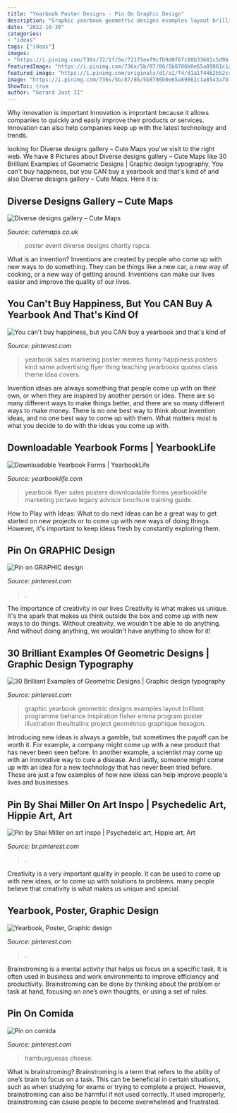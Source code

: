 ```yaml
---
title: "Yearbook Poster Designs - Pin On Graphic Design"
description: "Graphic yearbook geometric designs examples layout brilliant programme behance inspiration fisher emma program poster illustration theultralinx project geométrico graphique hexagon"
date: "2022-10-30"
categories:
- "ideas"
tags: ["ideas"]
images:
- "https://i.pinimg.com/736x/72/1f/5e/721f5eef9cfb9d0f6fc88b33681c5d96.jpg"
featuredImage: "https://i.pinimg.com/736x/5b/87/86/5b8786b0e65a89861c1a8543a7b7862d--graphic-design-posters-graphic-design-inspiration.jpg"
featured_image: "https://i.pinimg.com/originals/d1/a1/f4/d1a1f4462b52ccd15e2c0b689e141633.jpg"
image: "https://i.pinimg.com/736x/5b/87/86/5b8786b0e65a89861c1a8543a7b7862d--graphic-design-posters-graphic-design-inspiration.jpg"
ShowToc: true
author: "Gerard Jast II"
---
```



Why innovation is important
Innovation is important because it allows companies to quickly and easily improve their products or services. Innovation can also help companies keep up with the latest technology and trends.

	

		
looking for Diverse designs gallery – Cute Maps you've visit to the right web. We have 8 Pictures about Diverse designs gallery – Cute Maps like 30 Brilliant Examples of Geometric Designs | Graphic design typography, You can&#039;t buy happiness, but you CAN buy a yearbook and that&#039;s kind of and also Diverse designs gallery – Cute Maps. Here it is:
		
    
## Diverse Designs Gallery – Cute Maps

<img loading=lazy src="https://www.cutemaps.co.uk/wp-content/uploads/2018/07/RSPCA_poster.jpg" onerror="this.onerror=null;this.src='https://tse1.mm.bing.net/th?id=OIP.gj0h5d_HQgGPIx2byTVvhwHaKb&amp;pid=15.1';" alt="Diverse designs gallery – Cute Maps">

_Source: cutemaps.co.uk_

>poster event diverse designs charity rspca. 

	

What is an invention?
Inventions are created by people who come up with new ways to do something. They can be things like a new car, a new way of cooking, or a new way of getting around. Inventions can make our lives easier and improve the quality of our lives.

    
## You Can&#039;t Buy Happiness, But You CAN Buy A Yearbook And That&#039;s Kind Of

<img loading=lazy src="https://s-media-cache-ak0.pinimg.com/736x/36/49/b4/3649b45fb8c1be57b0f9bdfda7424e8b.jpg" onerror="this.onerror=null;this.src='https://tse2.mm.bing.net/th?id=OIP.JWw4MZXDFK_AOqrVNRSu2wHaHw&amp;pid=15.1';" alt="You can&#039;t buy happiness, but you CAN buy a yearbook and that&#039;s kind of">

_Source: pinterest.com_

>yearbook sales marketing poster memes funny happiness posters kind same advertising flyer thing teaching yearbooks quotes class theme idea covers. 

	

Invention ideas are always something that people come up with on their own, or when they are inspired by another person or idea. There are so many different ways to make things better, and there are so many different ways to make money. There is no one best way to think about invention ideas, and no one best way to come up with them. What matters most is what you decide to do with the ideas you come up with.

    
## Downloadable Yearbook Forms | YearbookLife

<img loading=lazy src="http://yearbooklife.com/wp-content/uploads/2015/08/WP6377_Sales_Flyer.jpg" onerror="this.onerror=null;this.src='https://tse2.mm.bing.net/th?id=OIP.aIl3D7GIVlKXinFcyX0MUgHaJl&amp;pid=15.1';" alt="Downloadable Yearbook Forms | YearbookLife">

_Source: yearbooklife.com_

>yearbook flyer sales posters downloadable forms yearbooklife marketing pictavo legacy advisor brochure training guide. 

	

How to Play with Ideas: What to do next
Ideas can be a great way to get started on new projects or to come up with new ways of doing things. However, it's important to keep ideas fresh by constantly exploring them.

    
## Pin On GRAPHIC Design

<img loading=lazy src="https://i.pinimg.com/736x/72/1f/5e/721f5eef9cfb9d0f6fc88b33681c5d96.jpg" onerror="this.onerror=null;this.src='https://tse2.mm.bing.net/th?id=OIP.vb2A319Wt4o2nvWw2t_rCwHaCu&amp;pid=15.1';" alt="Pin on GRAPHIC design">

_Source: pinterest.com_

>. 

	

The importance of creativity in our lives
Creativity is what makes us unique. It's the spark that makes us think outside the box and come up with new ways to do things. Without creativity, we wouldn't be able to do anything. And without doing anything, we wouldn't have anything to show for it!

    
## 30 Brilliant Examples Of Geometric Designs | Graphic Design Typography

<img loading=lazy src="https://i.pinimg.com/736x/5b/87/86/5b8786b0e65a89861c1a8543a7b7862d--graphic-design-posters-graphic-design-inspiration.jpg" onerror="this.onerror=null;this.src='https://tse2.mm.bing.net/th?id=OIP.9suasLraGsmgX-lql_F8JwHaKt&amp;pid=15.1';" alt="30 Brilliant Examples of Geometric Designs | Graphic design typography">

_Source: pinterest.com_

>graphic yearbook geometric designs examples layout brilliant programme behance inspiration fisher emma program poster illustration theultralinx project geométrico graphique hexagon. 

	

Introducing new ideas is always a gamble, but sometimes the payoff can be worth it. For example, a company might come up with a new product that has never been seen before. In another example, a scientist may come up with an innovative way to cure a disease. And lastly, someone might come up with an idea for a new technology that has never been tried before. These are just a few examples of how new ideas can help improve people's lives and businesses.

    
## Pin By Shai Miller On Art Inspo | Psychedelic Art, Hippie Art, Art

<img loading=lazy src="https://i.pinimg.com/736x/68/a0/5b/68a05b7a62a0cfed20801a7ac9446e0b.jpg" onerror="this.onerror=null;this.src='https://tse1.mm.bing.net/th?id=OIP.6TBLYuO5ekCgBzYFUKB5ZQHaHa&amp;pid=15.1';" alt="Pin by Shai Miller on art inspo | Psychedelic art, Hippie art, Art">

_Source: br.pinterest.com_

>. 

	

Creativity is a very important quality in people. It can be used to come up with new ideas, or to come up with solutions to problems. many people believe that creativity is what makes us unique and special.

    
## Yearbook, Poster, Graphic Design

<img loading=lazy src="https://i.pinimg.com/736x/6d/db/56/6ddb563b94b704b12b6c621dcc8ad193--yearbook-ideas.jpg" onerror="this.onerror=null;this.src='https://tse4.mm.bing.net/th?id=OIP.DFLuJ6QKrrHVJ4ApyBwd_QHaKk&amp;pid=15.1';" alt="Yearbook, Poster, Graphic design">

_Source: pinterest.com_

>. 

	

Brainstroming is a mental activity that helps us focus on a specific task. It is often used in business and work environments to improve efficiency and productivity. Brainstroming can be done by thinking about the problem or task at hand, focusing on one’s own thoughts, or using a set of rules.

    
## Pin On Comida

<img loading=lazy src="https://i.pinimg.com/originals/d1/a1/f4/d1a1f4462b52ccd15e2c0b689e141633.jpg" onerror="this.onerror=null;this.src='https://tse3.mm.bing.net/th?id=OIP.mltQ7bRycMKyijKcvw3gggHaLH&amp;pid=15.1';" alt="Pin on comida">

_Source: pinterest.com_

>hamburguesas cheese. 

	

What is brainstroming?
Brainstroming is a term that refers to the ability of one’s brain to focus on a task. This can be beneficial in certain situations, such as when studying for exams or trying to complete a project. However, brainstroming can also be harmful if not used correctly. If used improperly, brainstroming can cause people to become overwhelmed and frustrated.

